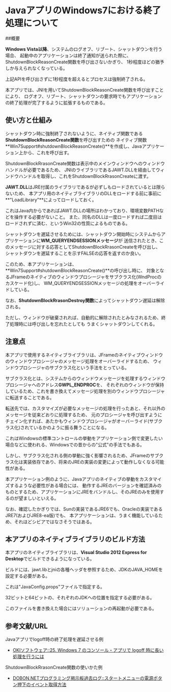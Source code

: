 JavaアプリのWindows7における終了処理について
=======================================

##概要

**Windows Vista以降**、システムのログオフ、リブート、シャットダウンを行う場合、
起動中のアプリケーションは終了通知が送られた際に、ShutdownBlockReasonCreate関数を呼び出さないかぎり、
1秒程度ほどの猶予しか与えられなくなっている。

上記APIを呼び出さずに1秒程度を超えるとプロセスは強制終了される。

本アプリでは、JNIを用いてShutdownBlockReasonCreate関数を呼び出すことにより、
ログオフ、リブート、シャットダウンの要求時でもアプリケーションの終了処理が完了するように拡張するものである。

## 使い方と仕組み

シャットダウン時に強制終了されないように、ネイティブ関数である**ShutdownBlockReasonCreate関数**を呼び出すための
ネイティブ関数**Win7Support#shutdownBlockReasonCreate()**を作成し、Javaアプリケーション上から、これを呼び出す。

ShutdownBlockRrasonCreate関数は表示中のメインウィンドウへのウィンドウハンドルが必要であるため、
JNIのライブラリであるJAWT.DLLを経由してウィンドウハンドルを取得し、これをShutdownBlockRrasonCreateに渡す。


**JAWT.DLL**はJRE付属のライブラリであるが必ずしもロードされているとは限らないため、
本アプリ用のネイティブライブラリのDLLをロードする前に事前に**"LoadLibrary"**によってロードしておく。

これはJava内からであればJAWT.DLLの場所はわかっており、環境変数PATHなどを操作する必要がないこと。
また、同名のDLLは一度ロードすれば二度目はロードされずに済む、というWin32の性質によるものである。


シャットダウンを遅延させるためには、シャットダウン開始時にシステムからアプリケーションに**WM_QUERYENDSESSIONメッセージ**が
送信されたとき、このメッセージに対する応答としてShutdownBlockRrasonCreateを呼び出し、
シャットダウンを遅延することを示すFALSEの応答を返すのか良い。

このため、本アプリケーションは、**Win7Support#shutdownBlockReasonCreate()**の呼び出し時に、
対象となるJFrameのネイティブのウィンドウプロシージャをサブクラス化(WndProcのカスケード化)し、
WM_QUERYENDSESSIONメッセージの処理をオーバーライドしている。

なお、**ShutdownBlockRrasonDestroy関数**によってシャットダウン遅延は解除される。

ただし、ウィンドウが破棄されれば、自動的に解除されたとみなされるため、終了処理時には呼び出しを忘れたとしても
うまくシャットダウンしてくれる。


## 注意点

本アプリで使用するネイティブライブラリは、JFrameのネイティブウィンドウのウィンドウプロシージャのメッセージ処理をオーバーライドするため、
ウィンドウプロシージャのサブクラス化という手法をとっている。

サブクラス化とは、システムからのウィンドウメッセージを処理するウィンドウプロシージャへのアドレス**GWPL_ENDPROC**を、
それぞれのウィンドウが保持しているため、これを書き換えてメッセージ処理を別のウィンドウプロシージャに転送することである。

転送先では、カスタマイズが必要なメッセージの処理を行ったあと、それ以外のメッセージを従来どおりに処理するため、
元のプロシージャを呼び出すようにチェイン化すれば、あたかもウィンドウプロシージャがオーバーライド(サブクラス化)されているかのように振る舞うことになる。

これはWindowsの標準コントロールの挙動をアプリケーション側で変更したい場合などに使われる、Windowsでの昔からの"公式"の手法でもある。

しかし、サブクラス化される側の挙動に強く影響されるため、JFrameのサブクラス化は実装依存であり、将来のJREの実装の変更によって動作しなくなる可能性がある。

本アプリケーション例のように、Javaアプリのネイティブの挙動をカスタマイズするような必要性がある場合には、
動作するJREのバージョンを確認済みのものとするため、アプリケーションにJREをバンドルし、そのJREのみを使用するのが望ましいといえる。

なお、確認したかぎりでは、Sunの実装であるJRE6でも、Oracleの実装であるJRE7(およびJRE8-ea版)でも、
本アプリケーションは、うまく機能しているため、それほどシビアではなさそうではある。

## 本アプリのネイティブライブラリのビルド方法

本アプリのネイティブライブラリは、**Visual Studio 2012 Express for Desktop**でビルドできるようになっている。

ビルドには、jawt.libとjniの各種ヘッダを参照するため、JDKのJAVA_HOMEを設定する必要がある。

これは"JavaConfig.props"ファイルで指定する。

32ビットと64ビットの、それぞれのJDKへの位置を指定する必要がある。

このファイルを書き換えた場合にはソリューションの再起動が必要である。


## 参考文献/URL

Javaアプリでlogoff時の終了処理を遅延させる例

- [OKIソフトウェア::25. Windows 7 のコンソール・アプリで logoff 時に長い処理を行うには](http://www.oki-osk.jp/esc/cyg/cygwin-25.html)

ShutdownBlockRrasonCreate関数の使いかた例

- [DOBON.NETプログラミング掲示板過去ログ::スタートメニューの電源ボタン押下のイベント取得方法](http://dobon.net/vb/bbs/log3-36/22254.html)
